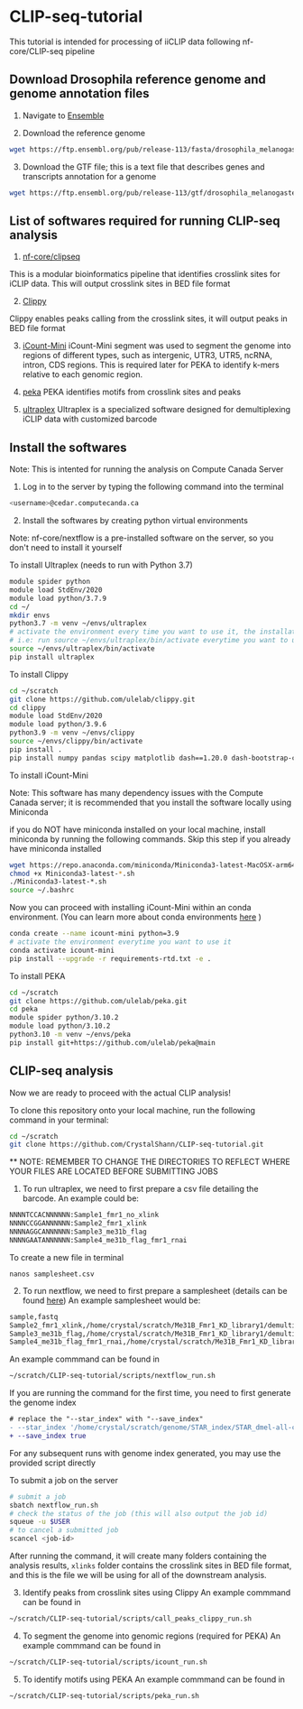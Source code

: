 # CLIP-seq-tutorial

This tutorial is intended for processing of iiCLIP data following nf-core/CLIP-seq pipeline

## Download Drosophila reference genome and genome annotation files

1. Navigate to [Ensemble](https://ftp.ensembl.org/pub/release-113/fasta/drosophila_melanogaster/)

2. Download the reference genome

```bash
wget https://ftp.ensembl.org/pub/release-113/fasta/drosophila_melanogaster/dna/Drosophila_melanogaster.BDGP6.46.dna_rm.toplevel.fa.gz
```

3. Download the GTF file; this is a text file that describes genes and transcripts annotation for a genome

``` bash
wget https://ftp.ensembl.org/pub/release-113/gtf/drosophila_melanogaster/Drosophila_melanogaster.BDGP6.46.113.gtf.gz
```

## List of softwares required for running CLIP-seq analysis

1. [nf-core/clipseq](https://nf-co.re/clipseq/1.0.0/)

This is a modular bioinformatics pipeline that identifies crosslink sites for iCLIP data. This will output crosslink sites in BED file format


2. [Clippy](https://github.com/ulelab/clippy)

Clippy enables peaks calling from the crosslink sites, it will output peaks in BED file format

3. [iCount-Mini](https://github.com/ulelab/iCount-Mini)
iCount-Mini segment was used to segment the  genome into regions of different types, such as intergenic, UTR3, UTR5, ncRNA, intron, CDS regions. This is required later for PEKA to identify k-mers relative to each genomic region.

4. [peka](https://github.com/ulelab/peka)
PEKA identifies motifs from crosslink sites and peaks

5. [ultraplex](https://github.com/ulelab/ultraplex)
Ultraplex is a specialized software designed for demultiplexing iCLIP data with customized barcode



## Install the softwares

Note: This is intented for running the analysis on Compute Canada Server

1. Log in to the server by typing the following command into the terminal

``` bash
<username>@cedar.computecanda.ca
```

2. Install the softwares by creating python virtual environments

Note: nf-core/nextflow is a pre-installed software on the server, so you don't need to install it yourself

To install Ultraplex (needs to run with Python 3.7)
```bash
module spider python
module load StdEnv/2020
module load python/3.7.9
cd ~/
mkdir envs
python3.7 -m venv ~/envs/ultraplex
# activate the environment every time you want to use it, the installation steps only needs to be done once
# i.e: run source ~/envs/ultraplex/bin/activate everytime you want to use ultraplex
source ~/envs/ultraplex/bin/activate 
pip install ultraplex 
```

To install Clippy
```bash
cd ~/scratch
git clone https://github.com/ulelab/clippy.git
cd clippy
module load StdEnv/2020
module load python/3.9.6
python3.9 -m venv ~/envs/clippy
source ~/envs/clippy/bin/activate
pip install .
pip install numpy pandas scipy matplotlib dash==1.20.0 dash-bootstrap-components==0.11.3 werkzeug==2.0.0 pybedtools numpydoc bs4 percy pytest pytest-cov pytest-selenium
```

To install iCount-Mini

Note: This software has many dependency issues with the Compute Canada server; it is recommended that you install the software locally using Miniconda

if you do NOT have miniconda installed on your local machine, install miniconda by running the following commands. Skip this step if you already have miniconda installed
```bash
wget https://repo.anaconda.com/miniconda/Miniconda3-latest-MacOSX-arm64.sh
chmod +x Miniconda3-latest-*.sh
./Miniconda3-latest-*.sh
source ~/.bashrc
```

Now you can proceed with installing iCount-Mini within an conda environment. (You can learn more about conda environments [here](https://docs.conda.io/projects/conda/en/latest/user-guide/getting-started.html) )

```bash
conda create --name icount-mini python=3.9
# activate the environment everytime you want to use it
conda activate icount-mini
pip install --upgrade -r requirements-rtd.txt -e .
```

To install PEKA

```bash
cd ~/scratch
git clone https://github.com/ulelab/peka.git
cd peka
module spider python/3.10.2
module load python/3.10.2
python3.10 -m venv ~/envs/peka
pip install git+https://github.com/ulelab/peka@main
```

## CLIP-seq analysis
Now we are ready to proceed with the actual CLIP analysis!

To clone this repository onto your local machine, run the following command in your terminal:
```bash
cd ~/scratch
git clone https://github.com/CrystalShann/CLIP-seq-tutorial.git
```

** NOTE: REMEMBER TO CHANGE THE DIRECTORIES TO REFLECT WHERE YOUR FILES ARE LOCATED BEFORE SUBMITTING JOBS

1. To run ultraplex, we need to first prepare a csv file detailing the barcode. An example could be:
```bash
NNNNTCCACNNNNNN:Sample1_fmr1_no_xlink
NNNNCCGGANNNNNN:Sample2_fmr1_xlink
NNNNAGGCANNNNNN:Sample3_me31b_flag
NNNNGAATANNNNNN:Sample4_me31b_flag_fmr1_rnai
```
To create a new file in terminal
```
nanos samplesheet.csv
```
  
2. To run nextflow, we need to first prepare a samplesheet (details can be found [here](https://nf-co.re/clipseq/1.0.0/docs/usage/))
An example samplesheet would be:
```bash
sample,fastq
Sample2_fmr1_xlink,/home/crystal/scratch/Me31B_Fmr1_KD_library1/demultiplex/ultraplex_demux_Sample2_fmr1_xlink.fastq.gz
Sample3_me31b_flag,/home/crystal/scratch/Me31B_Fmr1_KD_library1/demultiplex/ultraplex_demux_Sample3_me31b_flag.fastq.gz
Sample4_me31b_flag_fmr1_rnai,/home/crystal/scratch/Me31B_Fmr1_KD_library1/demultiplex/ultraplex_demux_Sample4_me31b_flag_fmr1_rnai.fastq.gz
```

An example commmand can be found in
```bash
~/scratch/CLIP-seq-tutorial/scripts/nextflow_run.sh
```

If you are running the command for the first time, you need to first generate the genome index

```diff
# replace the "--star_index" with "--save_index"
- --star_index '/home/crystal/scratch/genome/STAR_index/STAR_dmel-all-chromosome-r6.61'
+ --save_index true
```

For any subsequent runs with genome index generated, you may use the provided script directly

To submit a job on the server
```bash
# submit a job
sbatch nextflow_run.sh
# check the status of the job (this will also output the job id)
squeue -u $USER
# to cancel a submitted job
scancel <job-id>  
```

After running the command, it will create many folders containing the analysis results, `xlinks` folder contains the crosslink sites in BED file format, and this is the file we will be using for all of the downstream analysis.

3. Identify peaks from crosslink sites using Clippy
An example commmand can be found in
```bash
~/scratch/CLIP-seq-tutorial/scripts/call_peaks_clippy_run.sh
```

4. To segment the genome into genomic regions (required for PEKA)
An example commmand can be found in
```bash
~/scratch/CLIP-seq-tutorial/scripts/icount_run.sh
```

5. To identify motifs using PEKA
An example commmand can be found in
```bash
~/scratch/CLIP-seq-tutorial/scripts/peka_run.sh
```






   
